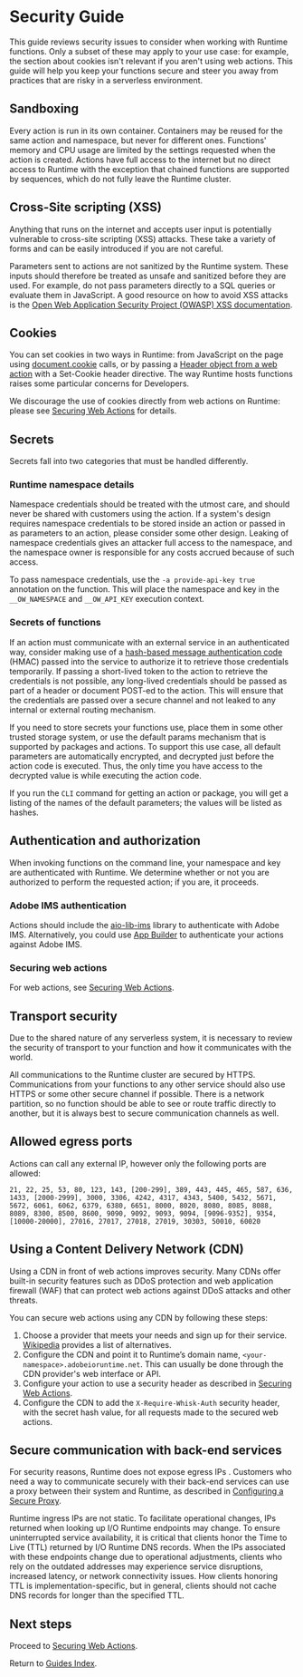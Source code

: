 # Security Guide

This guide reviews security issues to consider when working with Runtime functions. Only a subset of these may apply to your use case: for example, the section about cookies isn't relevant if you aren't using web actions. This guide will help you keep your functions secure and steer you away from practices that are risky in a serverless environment.

## Sandboxing

Every action is run in its own container. Containers may be reused for the same action and namespace, but never for different ones. Functions' memory and CPU usage are limited by the settings requested when the action is created. Actions have full access to the internet but no direct access to Runtime with the exception that chained functions are supported by sequences, which do not fully leave the Runtime cluster.

## Cross-Site scripting (XSS)

Anything that runs on the internet and accepts user input is potentially vulnerable to cross-site scripting (XSS) attacks. These take a variety of forms and can be easily introduced if you are not careful.

Parameters sent to actions are not sanitized by the Runtime system. These inputs should therefore be treated as unsafe and sanitized before they are used. For example, do not pass parameters directly to a SQL queries or evaluate them in JavaScript. A good resource on how to avoid XSS attacks is the [Open Web Application Security Project (OWASP) XSS documentation](https://www.owasp.org/index.php/Cross-site_Scripting_(XSS)).

## Cookies

You can set cookies in two ways in Runtime: from JavaScript on the page using [document.cookie](https://developer.mozilla.org/en-US/docs/Web/API/Document/cookie) calls, or by passing a [Header object from a web action](https://github.com/apache/incubator-openwhisk/blob/master/docs/webactions.md#web-actions) with a Set-Cookie header directive. The way Runtime hosts functions raises some particular concerns for Developers.

We discourage the use of cookies directly from web actions on Runtime: please see [Securing Web Actions](securing_web_actions.md) for details.

## Secrets

Secrets fall into two categories that must be handled differently.

### Runtime namespace details

Namespace credentials should be treated with the utmost care, and should never be shared with customers using the action. If a system's design requires namespace credentials to be stored inside an action or passed in as parameters to an action, please consider some other design. Leaking of namespace credentials gives an attacker full access to the namespace, and the namespace owner is responsible for any costs accrued because of such access.

To pass namespace credentials, use the `-a provide-api-key true` annotation on the function. This will place the namespace and key in the `__OW_NAMESPACE` and `__OW_API_KEY` execution context.

### Secrets of functions

If an action must communicate with an external service in an authenticated way, consider making use of a [hash-based message authentication code](https://en.wikipedia.org/wiki/HMAC) (HMAC) passed into the service to authorize it to retrieve those credentials temporarily. If passing a short-lived token to the action to retrieve the credentials is not possible, any long-lived credentials should be passed as part of a header or document POST-ed to the action. This will ensure that the credentials are passed over a secure channel and not leaked to any internal or external routing mechanism.

If you need to store secrets your functions use, place them in some other trusted storage system, or use the default params mechanism that is supported by packages and actions. To support this use case, all default parameters are automatically encrypted, and decrypted just before the action code is executed. Thus, the only time you have access to the decrypted value is while executing the action code.

If you run the `CLI` command for getting an action or package, you will get a listing of the names of the default parameters; the values will be listed as hashes.

## Authentication and authorization

When invoking functions on the command line, your namespace and key are authenticated with Runtime. We determine whether or not you are authorized to perform the requested action; if you are, it proceeds. 

### Adobe IMS authentication

Actions should include the [aio-lib-ims](https://github.com/adobe/aio-lib-ims) library to authenticate with Adobe IMS. Alternatively, you could use [App Builder](../app_builder_guides/security/index.md#authentication-and-authorization-handling) to authenticate your actions against Adobe IMS. 

### Securing web actions

For web actions, see [Securing Web Actions](securing_web_actions.md).

## Transport security

Due to the shared nature of any serverless system, it is necessary to review the security of transport to your function and how it communicates with the world.

All communications to the Runtime cluster are secured by HTTPS. Communications from your functions to any other service should also use HTTPS or some other secure channel if possible. There is a network partition, so no function should be able to see or route traffic directly to another, but it is always best to secure communication channels as well.

## Allowed egress ports

Actions can call any external IP, however only the following ports are allowed:

`21, 22, 25, 53, 80, 123, 143, [200-299], 389, 443, 445, 465, 587, 636, 1433, [2000-2999], 3000, 3306, 4242, 4317, 4343, 5400, 5432, 5671, 5672, 6061, 6062, 6379, 6380, 6651, 8000, 8020, 8080, 8085, 8088, 8089, 8300, 8500, 8600, 9090, 9092, 9093, 9094, [9096-9352], 9354, [10000-20000], 27016, 27017, 27018, 27019, 30303, 50010, 60020`

## Using a Content Delivery Network (CDN)

Using a CDN in front of web actions improves security. Many CDNs offer built-in security features such as DDoS protection and web application firewall (WAF) that can protect web actions against DDoS attacks and other threats.

You can secure web actions using any CDN by following these steps: 

1. Choose a provider that meets your needs and sign up for their service. [Wikipedia](https://en.wikipedia.org/wiki/Content_delivery_network#notable_content_delivery_service_providers) provides a list of alternatives.
2. Configure the CDN and point it to Runtime’s domain name, `<your-namespace>.adobeioruntime.net`. This can usually be done through the CDN provider's web interface or API.
3. Configure your action to use a security header as described in [Securing Web Actions](securing_web_actions.md). 
4. Configure the CDN to add the `X-Require-Whisk-Auth` security header, with the secret hash value, for all requests made to the secured web actions.

## Secure communication with back-end services

For security reasons, Runtime does not expose egress IPs . Customers who need a way to  communicate securely with their back-end services can use a proxy between their system and Runtime, as described in [Configuring a Secure Proxy](reference_docs/configuringproxy.md).

Runtime ingress IPs are not static. To facilitate operational changes,  IPs returned when looking up I/O Runtime endpoints may change. To ensure uninterrupted service availability, it is critical that clients honor the Time to Live (TTL) returned by I/O Runtime DNS records. When the IPs associated with these endpoints change due to operational adjustments, clients who rely on the outdated addresses may experience service disruptions, increased latency, or network connectivity issues. How clients honoring TTL is implementation-specific, but in general, clients should not cache DNS records for longer than the specified TTL.

## Next steps

Proceed to [Securing Web Actions](securing_web_actions.md).

Return to [Guides Index](../index.md).
